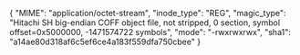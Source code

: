 {
  "MIME": "application/octet-stream",
  "inode_type": "REG",
  "magic_type": "Hitachi SH big-endian COFF object file, not stripped, 0 section, symbol offset=0x5000000, -1471574722 symbols",
  "mode": "-rwxrwxrwx",
  "sha1": "a14ae80d318af6c5ef6ce4a183f559dfa750cbee"
}